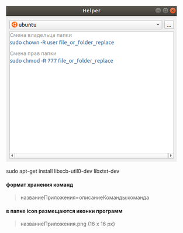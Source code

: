 ![](https://github.com/MysticOrNot/qtHelper/blob/master/icons/samples.png?raw=true)

sudo apt-get install libxcb-util0-dev libxtst-dev

#### формат хранения команд
>названиеПриложения=описаниеКоманды:команда

#### в папке icon размещаются иконки программ 
>названиеПриложения.png (16 x 16 px)
